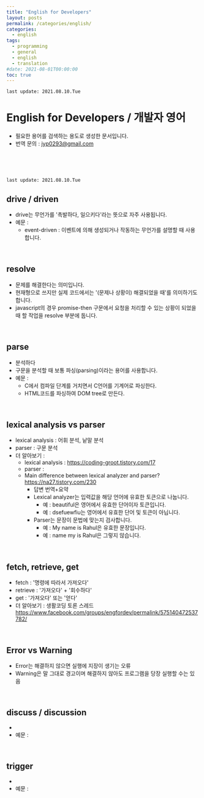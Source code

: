 ```yaml
---
title: "English for Developers"
layout: posts
permalink: /categories/english/
categories:
  - english
tags:
  - programming
  - general
  - english
  - translation
#date: 2021-08-01T00:00:00
toc: true
---
```


`last update: 2021.08.10.Tue` 
# English for Developers / 개발자 영어
* 필요한 용어를 검색하는 용도로 생성한 문서입니다.
* 번역 문의 : jyp0293@gmail.com 


<br /><br /><br />


`last update: 2021.08.10.Tue` 
## drive / driven

* drive는 무언가를 '촉발하다, 일으키다'라는 뜻으로 자주 사용됩니다. 
* 예문 :
    * event-driven : 이벤트에 의해 생성되거나 작동하는 무언가를 설명할 때 사용합니다.
<br />

## resolve 
* 문제를 해결한다는 의미입니다. 
* 현재형으로 쓰지만 실제 코드에서는 '(문제나 상황이) 해결되었을 때'를 의미하기도 합니다.
* javascript의 경우 promise-then 구문에서 요청을 처리할 수 있는 상황이 되었을 때 할 작업을 resolve 부분에 둡니다.

<br />

## parse
* 분석하다
* 구문을 분석할 때 보통 파싱(parsing)이라는 용어를 사용합니다. 
* 예문 : 
    - C에서 컴파일 단계를 거치면서 C언어를 기계어로 파싱한다. 
    - HTML코드를 파싱하여 DOM tree로 만든다.

<br />


## lexical analysis vs parser
* lexical analysis : 어휘 분석, 낱말 분석
* parser : 구문 분석
* 더 알아보기 : 
    - lexical analysis : https://coding-groot.tistory.com/17
    - parser : 
    - Main difference between lexical analyzer and parser?
    https://na27.tistory.com/230
        - 답변 번역+요약
        - Lexical analyzer는 입력값을 해당 언어에 유효한 토큰으로 나눕니다.
            - 예 : beautiful은 영어에서 유효한 단어이자 토큰입니다.
            - 예 : dsefuewfiu는 영어에서 유효한 단어 및 토큰이 아닙니다.
        - Parser는 문장이 문법에 맞는지 검사합니다.
            - 예 : My name is Rahul은 유효한 문장입니다.
            - 예 : name my is Rahul은 그렇지 않습니다.

<br />

## fetch, retrieve, get
* fetch : '명령에 따라서 가져오다'
* retrieve : '가져오다' + '회수하다'
* get : '가져오다' 또는 '얻다'
* 더 알아보기 : 생활코딩 토론 스레드
    https://www.facebook.com/groups/engfordev/permalink/575140472537782/

<br />

## Error vs Warning
* Error는 해결하지 않으면 실행에 지장이 생기는 오류
* Warning은 말 그대로 경고이며 해결하지 않아도 프로그램을 당장 실행할 수는 있음

<br />


## discuss / discussion
*
* 예문 : 
<br />

## trigger
* 
* 예문 : 


<br />